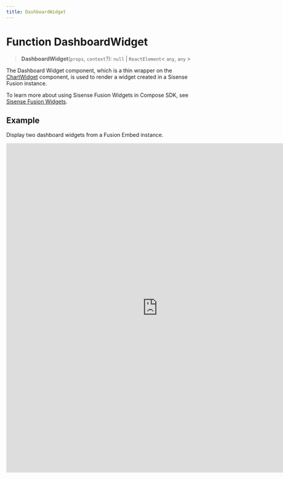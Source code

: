 ```yaml
---
title: DashboardWidget
---
```


# Function DashboardWidget <Badge type="fusionEmbed" text="Fusion Embed" />

> **DashboardWidget**(`props`, `context`?): `null` \| `ReactElement`\< `any`, `any` \>

The Dashboard Widget component, which is a thin wrapper on the [ChartWidget](../chart-utilities/function.ChartWidget.md) component,
is used to render a widget created in a Sisense Fusion instance.

To learn more about using Sisense Fusion Widgets in Compose SDK,
see [Sisense Fusion Widgets](/guides/sdk/guides/charts/guide-fusion-widgets.html).

## Example

Display two dashboard widgets from a Fusion Embed instance.

<iframe
 src='https://csdk-playground.sisense.com/?example=fusion-assets%2Ffusion-widgets&mode=docs'
 width=800
 height=870
 style='border:none;'
/>

## Parameters

| Parameter | Type |
| :------ | :------ |
| `props` | [`DashboardWidgetProps`](../interfaces/interface.DashboardWidgetProps.md) |
| `context`? | `any` |

## Returns

`null` \| `ReactElement`\< `any`, `any` \>
